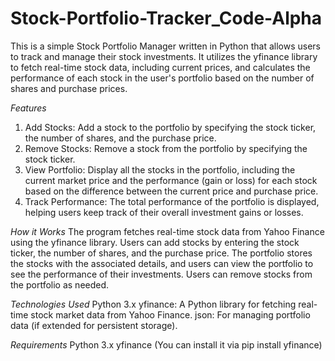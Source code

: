 # Stock-Portfolio-Tracker_Code-Alpha
This is a simple Stock Portfolio Manager written in Python that allows users to track and manage their stock investments. It utilizes the yfinance library to fetch real-time stock data, including current prices, and calculates the performance of each stock in the user's portfolio based on the number of shares and purchase prices.

*Features*
1. Add Stocks: Add a stock to the portfolio by specifying the stock ticker, the number of shares, and the purchase price.
2. Remove Stocks: Remove a stock from the portfolio by specifying the stock ticker.
3. View Portfolio: Display all the stocks in the portfolio, including the current market price and the performance (gain or loss) for each stock based on the difference between the current price and purchase price.
4. Track Performance: The total performance of the portfolio is displayed, helping users keep track of their overall investment gains or losses.

*How it Works*
The program fetches real-time stock data from Yahoo Finance using the yfinance library.
Users can add stocks by entering the stock ticker, the number of shares, and the purchase price.
The portfolio stores the stocks with the associated details, and users can view the portfolio to see the performance of their investments.
Users can remove stocks from the portfolio as needed.

*Technologies Used*
Python 3.x
yfinance: A Python library for fetching real-time stock market data from Yahoo Finance.
json: For managing portfolio data (if extended for persistent storage).

*Requirements*
Python 3.x
yfinance (You can install it via pip install yfinance)

